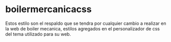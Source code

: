 # boilermercanicacss

Estos estilo son el respaldo que se tendra por cualquier cambio a realizar en la web de boiler mecanica, estilos agregados en el personalizador de css del tema utilizado para su web.
